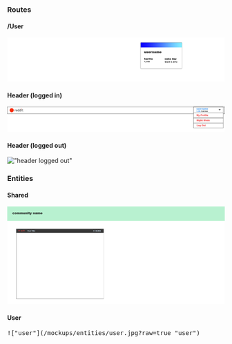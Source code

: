 



### Routes
#### /User
<kbd>
<img src="/mockups/routes/user.jpg" />
</kbd>


<!-- !["user route"](/mockups/routes/user.jpg?raw=true "user route") -->

#### Header (logged in)
!["header logged in"](/mockups/routes/header_loggedIn.jpg?raw=true "header logged in")

#### Header (logged out)
!["header logged out"](/mockups/routes/header_loggedOut.jpg?raw=true "header logged out")

### Entities
#### Shared
!["shared"](/mockups/entities/common.jpg?raw=true "shared")

#### User
<kbd>
!["user"](/mockups/entities/user.jpg?raw=true "user")

